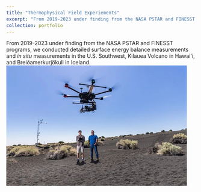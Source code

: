 ```yaml
---
title: "Thermophysical Field Experiements"
excerpt: "From 2019-2023 under finding from the NASA PSTAR and FINESST programs, we conducted detailed surface energy balance measurements and _in situ_ measurements in the U.S. Southwest, Kilauea Volcano in Hawai'i, and Breiðamerkurjökull in Iceland. <br/><img src='/images/9481_planetaryscience_20210513.png'>"
collection: portfolio
---
```

From 2019-2023 under finding from the NASA PSTAR and FINESST programs, we conducted detailed surface energy balance measurements and _in situ_ measurements in the U.S. Southwest, Kilauea Volcano in Hawai'i, and Breiðamerkurjökull in Iceland. <br/><img src='/images/9481_planetaryscience_20210513.png'>